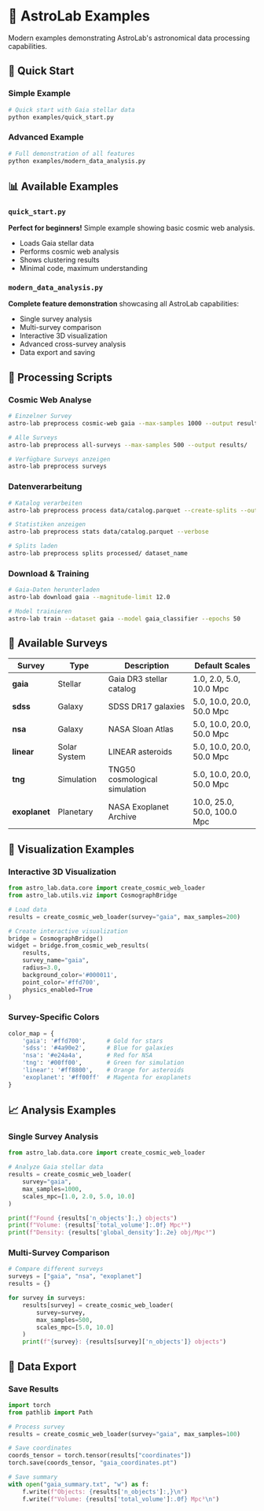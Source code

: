 # 🌌 AstroLab Examples

Modern examples demonstrating AstroLab's astronomical data processing capabilities.

## 🚀 Quick Start

### Simple Example
```bash
# Quick start with Gaia stellar data
python examples/quick_start.py
```

### Advanced Example
```bash
# Full demonstration of all features
python examples/modern_data_analysis.py
```

## 📊 Available Examples

### `quick_start.py`
**Perfect for beginners!** Simple example showing basic cosmic web analysis.
- Loads Gaia stellar data
- Performs cosmic web analysis
- Shows clustering results
- Minimal code, maximum understanding

### `modern_data_analysis.py`
**Complete feature demonstration** showcasing all AstroLab capabilities:
- Single survey analysis
- Multi-survey comparison
- Interactive 3D visualization
- Advanced cross-survey analysis
- Data export and saving

## 🔧 Processing Scripts

### Cosmic Web Analyse
```bash
# Einzelner Survey
astro-lab preprocess cosmic-web gaia --max-samples 1000 --output results/

# Alle Surveys
astro-lab preprocess all-surveys --max-samples 500 --output results/

# Verfügbare Surveys anzeigen
astro-lab preprocess surveys
```

### Datenverarbeitung
```bash
# Katalog verarbeiten
astro-lab preprocess process data/catalog.parquet --create-splits --output processed/

# Statistiken anzeigen
astro-lab preprocess stats data/catalog.parquet --verbose

# Splits laden
astro-lab preprocess splits processed/ dataset_name
```

### Download & Training
```bash
# Gaia-Daten herunterladen
astro-lab download gaia --magnitude-limit 12.0

# Model trainieren
astro-lab train --dataset gaia --model gaia_classifier --epochs 50
```

## 🌌 Available Surveys

| Survey | Type | Description | Default Scales |
|--------|------|-------------|----------------|
| **gaia** | Stellar | Gaia DR3 stellar catalog | 1.0, 2.0, 5.0, 10.0 Mpc |
| **sdss** | Galaxy | SDSS DR17 galaxies | 5.0, 10.0, 20.0, 50.0 Mpc |
| **nsa** | Galaxy | NASA Sloan Atlas | 5.0, 10.0, 20.0, 50.0 Mpc |
| **linear** | Solar System | LINEAR asteroids | 5.0, 10.0, 20.0, 50.0 Mpc |
| **tng** | Simulation | TNG50 cosmological simulation | 5.0, 10.0, 20.0, 50.0 Mpc |
| **exoplanet** | Planetary | NASA Exoplanet Archive | 10.0, 25.0, 50.0, 100.0 Mpc |

## 🎨 Visualization Examples

### Interactive 3D Visualization
```python
from astro_lab.data.core import create_cosmic_web_loader
from astro_lab.utils.viz import CosmographBridge

# Load data
results = create_cosmic_web_loader(survey="gaia", max_samples=200)

# Create interactive visualization
bridge = CosmographBridge()
widget = bridge.from_cosmic_web_results(
    results,
    survey_name="gaia",
    radius=3.0,
    background_color='#000011',
    point_color='#ffd700',
    physics_enabled=True
)
```

### Survey-Specific Colors
```python
color_map = {
    'gaia': '#ffd700',      # Gold for stars
    'sdss': '#4a90e2',      # Blue for galaxies
    'nsa': '#e24a4a',       # Red for NSA
    'tng': '#00ff00',       # Green for simulation
    'linear': '#ff8800',    # Orange for asteroids
    'exoplanet': '#ff00ff'  # Magenta for exoplanets
}
```

## 📈 Analysis Examples

### Single Survey Analysis
```python
from astro_lab.data.core import create_cosmic_web_loader

# Analyze Gaia stellar data
results = create_cosmic_web_loader(
    survey="gaia",
    max_samples=1000,
    scales_mpc=[1.0, 2.0, 5.0, 10.0]
)

print(f"Found {results['n_objects']:,} objects")
print(f"Volume: {results['total_volume']:.0f} Mpc³")
print(f"Density: {results['global_density']:.2e} obj/Mpc³")
```

### Multi-Survey Comparison
```python
# Compare different surveys
surveys = ["gaia", "nsa", "exoplanet"]
results = {}

for survey in surveys:
    results[survey] = create_cosmic_web_loader(
        survey=survey,
        max_samples=500,
        scales_mpc=[5.0, 10.0]
    )
    print(f"{survey}: {results[survey]['n_objects']} objects")
```

## 💾 Data Export

### Save Results
```python
import torch
from pathlib import Path

# Process survey
results = create_cosmic_web_loader(survey="gaia", max_samples=100)

# Save coordinates
coords_tensor = torch.tensor(results["coordinates"])
torch.save(coords_tensor, "gaia_coordinates.pt")

# Save summary
with open("gaia_summary.txt", "w") as f:
    f.write(f"Objects: {results['n_objects']:,}\n")
    f.write(f"Volume: {results['total_volume']:.0f} Mpc³\n")
```